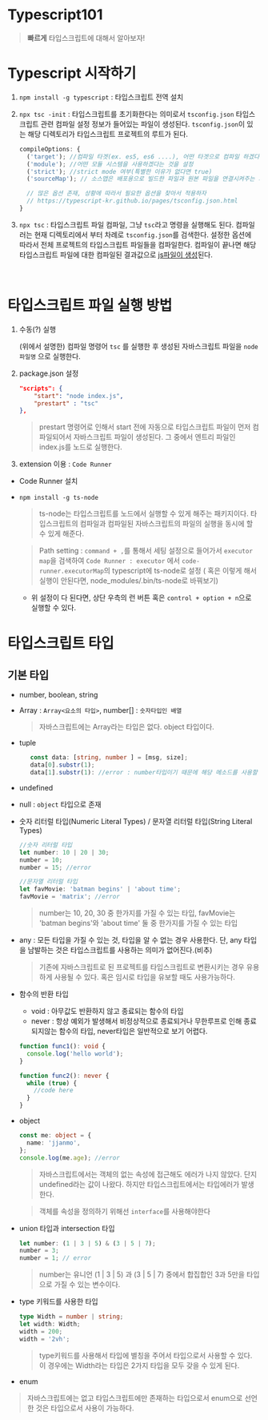 # Typescript101

> **빠르게** 타입스크립트에 대해서 알아보자!

# Typescript 시작하기

1. `npm install -g typescript` : 타입스크립트 전역 설치
2. `npx tsc -init` : 타입스크립트를 초기화한다는 의미로서 `tsconfig.json` 타입스크립트 관련 컴파일 설정 정보가 들어있는 파일이 생성된다. `tsconfig.json`이 있는 해당 디렉토리가 타입스크립트 프로젝트의 루트가 된다.

   ```js
   compileOptions: {
     ('target'); //컴파일 타겟(ex. es5, es6 ....), 어떤 타겟으로 컴파일 하겠다는 의미
     ('module'); //어떤 모듈 시스템을 사용하겠다는 것을 설정
     ('strict'); //strict mode 여부(특별한 이유가 없다면 true)
     ('sourceMap'); // 소스맵은 배포용으로 빌드한 파일과 원본 파일을 연결시켜주는 기능을하는 파일로서 소스맵 파일의 생성여부를 설정할 수 있다.

     // 많은 옵션 존재, 상황에 따라서 필요한 옵션을 찾아서 적용하자
     // https://typescript-kr.github.io/pages/tsconfig.json.html
   }
   ```

3. `npx tsc` : 타입스크립트 파일 컴파일, 그냥 `tsc`라고 명령을 실행해도 된다. 컴파일러는 현재 디렉토리에서 부터 차례로 `tsconfig.json`를 검색한다. 설정한 옵션에 따라서 전체 프로젝트의 타입스크립트 파일들을 컴파일한다. 컴파일이 끝나면 해당 타입스크립트 파일에 대한 컴파일된 결과값으로 <u>js파일이 생성</u>된다.

<br />

# 타입스크립트 파일 실행 방법

1. 수동(?) 실행

   (위에서 설명한) 컴파일 명령어 `tsc` 를 실행한 후 생성된 자바스크립트 파일을 `node 파일명` 으로 실행한다.

2. package.json 설정

   ```json
   "scripts": {
       "start": "node index.js",
       "prestart" : "tsc"
   },

   ```

   > prestart 명령어로 인해서 start 전에 자동으로 타입스크립트 파일이 먼저 컴파일되어서 자바스크립트 파일이 생성된다. 그 중에서 엔트리 파일인 index.js를 노드로 실행한다.

3. extension 이용 : `Code Runner`

- Code Runner 설치
- `npm install -g ts-node`

  > ts-node는 타입스크립트를 노드에서 실행할 수 있게 해주는 패키지이다. 타입스크립트의 컴파일과 컴파일된 자바스크립트의 파일의 실행을 동시에 할 수 있게 해준다.

  > Path setting : `command + ,`를 통해서 세팅 설정으로 들어가서 `executor map`을 검색하여 `Code Runner : executor` 에서 `code-runner.executorMap`의 typescript에 ts-node로 설정 ( 혹은 이렇게 해서 실행이 안된다면, node_modules/.bin/ts-node로 바꿔보기)

  - 위 설정이 다 된다면, 상단 우측의 런 버튼 혹은 `control + option + n`으로 실행할 수 있다.

# 타입스크립트 타입

## 기본 타입

- number, boolean, string
- Array<number> : `Array<요소의 타입>`, number[] : `숫자타입인 배열`

  > 자바스크립트에는 Array라는 타입은 없다. object 타입이다.

- tuple

  ```typescript
     const data: [string, number ] = [msg, size];
     data[0].substr(1);
     data[1].substr(1): //error : number타입이기 때문에 해당 메소드를 사용할 수 없다.
  ```

- undefined
- null : `object` 타입으로 존재
- 숫자 리터럴 타입(Numeric Literal Types) / 문자열 리터럴 타입(String Literal Types)

  ```typescript
  //숫자 리터럴 타입
  let number: 10 | 20 | 30;
  number = 10;
  number = 15; //error

  //문자열 리터럴 타입
  let favMovie: 'batman begins' | 'about time';
  favMovie = 'matrix'; //error
  ```

  > number는 10, 20, 30 중 한가지를 가질 수 있는 타입, favMovie는 'batman begins'와 'about time' 둘 중 한가지를 가질 수 있는 타입

- any : 모든 타입을 가질 수 있는 것, 타입을 알 수 없는 경우 사용한다. 단, any 타입을 남발하는 것은 타입스크립트를 사용하는 의미가 없어진다.(비추)

  > 기존에 자바스크립트로 된 프로젝트를 타입스크립트로 변환시키는 경우 유용하게 사용될 수 있다. 혹은 임시로 타입을 유보할 때도 사용가능하다.

- 함수의 반환 타입

  - void : 아무값도 반환하지 않고 종료되는 함수의 타입
  - never : 항상 예외가 발생해서 비정상적으로 종료되거나 무한루프로 인해 종료되지않는 함수의 타입, never타입은 일반적으로 보기 어렵다.

  ```typescript
  function func1(): void {
    console.log('hello world');
  }

  function func2(): never {
    while (true) {
      //code here
    }
  }
  ```

- object

  ```typescript
  const me: object = {
    name: 'jjanmo',
  };
  console.log(me.age); //error
  ```

  > 자바스크립트에서는 객체의 없는 속성에 접근해도 에러가 나지 않았다. 단지 undefined라는 값이 나왔다. 하지만 타입스크립트에서는 타입에러가 발생한다.

  > 객체를 속성을 정의하기 위해선 `interface`를 사용해야한다

- union 타입과 intersection 타입

  ```typescript
  let number: (1 | 3 | 5) & (3 | 5 | 7);
  number = 3;
  number = 1; // error
  ```

  > number는 유니언 (1 | 3 | 5) 과 (3 | 5 | 7) 중에서 합집합인 3과 5만을 타입으로 가질 수 있는 변수이다.

- type 키워드를 사용한 타입

  ```typescript
  type Width = number | string;
  let width: Width;
  width = 200;
  width = '2vh';
  ```

  > type키워드를 사용해서 타입에 별칭을 주어서 타입으로서 사용할 수 있다. 이 경우에는 Width라는 타입은 2가지 타입을 모두 갖을 수 있게 된다.

- enum

> 자바스크립트에는 없고 타입스크립트에만 존재하는 타입으로서 enum으로 선언한 것은 타입으로서 사용이 가능하다.

```typescript

```

```typescript

```

```typescript

```
